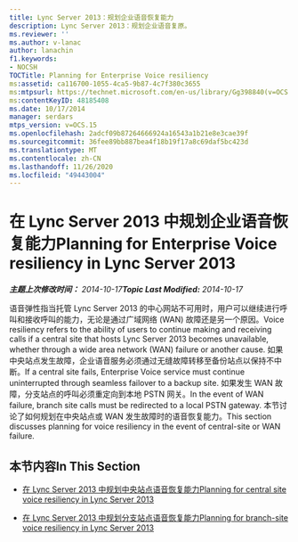 ```yaml
---
title: Lync Server 2013：规划企业语音恢复能力
description: Lync Server 2013：规划企业语音复原。
ms.reviewer: ''
ms.author: v-lanac
author: lanachin
f1.keywords:
- NOCSH
TOCTitle: Planning for Enterprise Voice resiliency
ms:assetid: ca116700-1055-4ca5-9b87-4c7f380c3655
ms:mtpsurl: https://technet.microsoft.com/en-us/library/Gg398840(v=OCS.15)
ms:contentKeyID: 48185408
ms.date: 10/17/2014
manager: serdars
mtps_version: v=OCS.15
ms.openlocfilehash: 2adcf09b87264666924a16543a1b21e8e3cae39f
ms.sourcegitcommit: 36fee89bb887bea4f18b19f17a8c69daf5bc423d
ms.translationtype: MT
ms.contentlocale: zh-CN
ms.lasthandoff: 11/26/2020
ms.locfileid: "49443004"
---
```

# <a name="planning-for-enterprise-voice-resiliency-in-lync-server-2013"></a><span data-ttu-id="da561-103">在 Lync Server 2013 中规划企业语音恢复能力</span><span class="sxs-lookup"><span data-stu-id="da561-103">Planning for Enterprise Voice resiliency in Lync Server 2013</span></span>

<div data-xmlns="http://www.w3.org/1999/xhtml">

<div class="topic" data-xmlns="http://www.w3.org/1999/xhtml" data-msxsl="urn:schemas-microsoft-com:xslt" data-cs="https://msdn.microsoft.com/">

<div data-asp="https://msdn2.microsoft.com/asp">



</div>

<div id="mainSection">

<div id="mainBody"><span data-ttu-id="da561-104">

<span> </span></span><span class="sxs-lookup"><span data-stu-id="da561-104">

<span> </span></span></span>

<span data-ttu-id="da561-105">_**主题上次修改时间：** 2014-10-17_</span><span class="sxs-lookup"><span data-stu-id="da561-105">_**Topic Last Modified:** 2014-10-17_</span></span>

<span data-ttu-id="da561-106">语音弹性指当托管 Lync Server 2013 的中心网站不可用时，用户可以继续进行呼叫和接收呼叫的能力，无论是通过广域网络 (WAN) 故障还是另一个原因。</span><span class="sxs-lookup"><span data-stu-id="da561-106">Voice resiliency refers to the ability of users to continue making and receiving calls if a central site that hosts Lync Server 2013 becomes unavailable, whether through a wide area network (WAN) failure or another cause.</span></span> <span data-ttu-id="da561-107">如果中央站点发生故障，企业语音服务必须通过无缝故障转移至备份站点以保持不中断。</span><span class="sxs-lookup"><span data-stu-id="da561-107">If a central site fails, Enterprise Voice service must continue uninterrupted through seamless failover to a backup site.</span></span> <span data-ttu-id="da561-108">如果发生 WAN 故障，分支站点的呼叫必须重定向到本地 PSTN 网关。</span><span class="sxs-lookup"><span data-stu-id="da561-108">In the event of WAN failure, branch site calls must be redirected to a local PSTN gateway.</span></span> <span data-ttu-id="da561-109">本节讨论了如何规划在中央站点或 WAN 发生故障时的语音恢复能力。</span><span class="sxs-lookup"><span data-stu-id="da561-109">This section discusses planning for voice resiliency in the event of central-site or WAN failure.</span></span>

<div>

## <a name="in-this-section"></a><span data-ttu-id="da561-110">本节内容</span><span class="sxs-lookup"><span data-stu-id="da561-110">In This Section</span></span>

  - [<span data-ttu-id="da561-111">在 Lync Server 2013 中规划中央站点语音恢复能力</span><span class="sxs-lookup"><span data-stu-id="da561-111">Planning for central site voice resiliency in Lync Server 2013</span></span>](lync-server-2013-planning-for-central-site-voice-resiliency.md)

  - [<span data-ttu-id="da561-112">在 Lync Server 2013 中规划分支站点语音恢复能力</span><span class="sxs-lookup"><span data-stu-id="da561-112">Planning for branch-site voice resiliency in Lync Server 2013</span></span>](lync-server-2013-planning-for-branch-site-voice-resiliency.md)

<span data-ttu-id="da561-113"></div>

</div>

<span> </span>

</div>

</div>

</span><span class="sxs-lookup"><span data-stu-id="da561-113"></div>

</div>

<span> </span>

</div>

</div>

</span></span></div>

